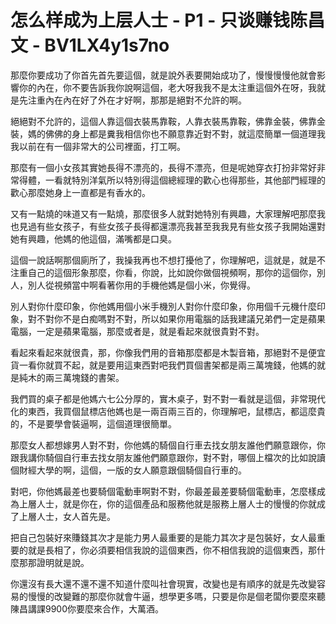 # 怎么样成为上层人士 - P1 - 只谈赚钱陈昌文 - BV1LX4y1s7no

那麼你要成功了你首先首先要這個，就是說外表要開始成功了，慢慢慢慢他就會影響你的內在，你不要告訴我你說啊這個，老大呀我我不是太注重這個外在呀，我就是先注重內在內在好了外在才好啊，那那是絕對不允許的啊。

絕絕對不允許的，這個人靠這個衣裝馬靠鞍，人靠衣裝馬靠鞍，佛靠金裝，佛靠金裝，媽的佛佛的身上都是糞我相信你也不願意靠近對不對，就這麼簡單一個道理我我以前在有一個非常大的公司裡面，打工啊。

那麼有一個小女孩其實她長得不漂亮的，長得不漂亮，但是呢她穿衣打扮非常好非常得體，一看就特別洋氣所以特別得這個總經理的歡心也得那些，其他部門經理的歡心那麼她身上一直都是有香水的。

又有一點燒的味道又有一點燒，那麼很多人就對她特別有興趣，大家理解吧那麼我也見過有些女孩子，有些女孩子長得都還漂亮我甚至我我見有些女孩子我開始還對她有興趣，他媽的他這個，滿嘴都是口臭。

這個一說話啊那個廁所了，我操我再也不想打擾他了，你理解吧，這就是，就是不注重自己的這個形象那麼，你看，你說，比如說你做個視頻啊，那你的這個你，別人，別人從視頻當中啊看著你用的手機他媽是個小米，你覺得。

別人對你什麼印象，你他媽用個小米手機別人對你什麼印象，你用個千元機什麼印象，對不對你不是白痴嗎對不對，所以如果你用電腦的話我建議兄弟們一定是蘋果電腦，一定是蘋果電腦，那麼或者是，就是看起來就很貴對不對。

看起來看起來就很貴，那，你像我們用的音箱那麼都是木製音箱，那絕對不是便宜貨一看你就買不起，就是要用這東西對吧我們買個書架都是兩三萬塊錢，他媽的就是純木的兩三萬塊錢的書架。

我們買的桌子都是他媽六七公分厚的，實木桌子，對不對一看就是這個，非常現代化的東西，我買個鼠標店他媽也是一兩百兩三百的，你理解吧，鼠標店，都這麼貴的，不是要學會裝逼啊，這個道理很簡單。

那麼女人都想嫁男人對不對，你他媽的騎個自行車去找女朋友誰他們願意跟你，你跟我講你騎個自行車去找女朋友誰他們願意跟你，對不對，哪個上檔次的比如說讀個財經大學的啊，這個，一版的女人願意跟個騎個自行車的。

對吧，你他媽最差也要騎個電動車啊對不對，你最差最差要騎個電動車，怎麼樣成為上層人士，就是你在，你的這個產品和服務他就是服務上層人士的慢慢的你就成了上層人士，女人首先是。

把自己包裝好來賺錢其次才是能力男人最重要的是能力其次才是包裝好，女人最重要的就是長相了，你必須要相信我說的這個東西，你不相信我說的這個東西，那什麼那那證明就是說。

你還沒有長大還不還不還不知道什麼叫社會現實，改變也是有順序的就是先改變容易的慢慢的改變難的那麼你就會牛逼，想學更多嗎，只要是你是個老闆你要麼來聽陳昌講課9900你要麼來合作，大萬酒。

